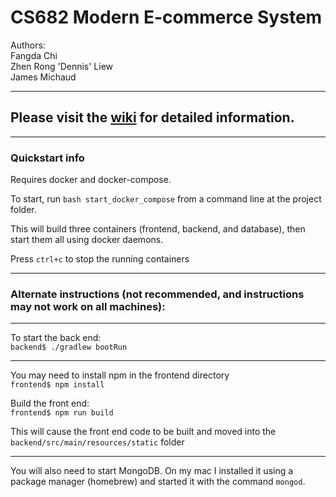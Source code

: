 # CS682 Modern E-commerce System

Authors:  
Fangda Chi  
Zhen Rong 'Dennis' Liew  
James Michaud

---
## Please visit the [wiki](https://github.com/JamesEdMichaud/UMBCS682Ecom/wiki) for detailed information.
  
---
### Quickstart info

Requires docker and docker-compose.  

To start, run `bash start_docker_compose` from a command line at the project folder.  

This will build three containers (frontend, backend, and database), then start them all using docker daemons.  

Press `ctrl+c` to stop the running containers

---

### Alternate instructions (not recommended, and instructions may not work on all machines):

---

To start the back end:  
`backend$ ./gradlew bootRun`

---

You may need to install npm in the frontend directory  
`frontend$ npm install`  

Build the front end:  
`frontend$ npm run build`  

This will cause the front end code to be built and moved into the `backend/src/main/resources/static` folder

---

You will also need to start MongoDB. On my mac I installed it using a package manager (homebrew) and started it with the command `mongod`.  
